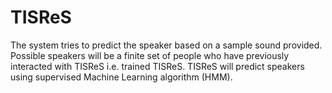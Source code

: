 TISReS
======

The system tries to predict the speaker based on a sample sound provided. Possible speakers will be a finite set of people who have previously interacted with TISReS i.e. trained TISReS. TISReS will predict speakers using supervised Machine Learning algorithm (HMM).
